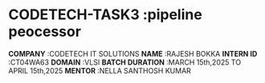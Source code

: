 # CODETECH-TASK3    :pipeline peocessor
**COMPANY**         :CODETECH IT SOLUTIONS
**NAME**            :RAJESH BOKKA
**INTERN ID**       :CT04WA63
**DOMAIN**          :VLSI
**BATCH DURATION**  :MARCH 15th,2025 TO APRIL 15th,2025
**MENTOR**          :NELLA SANTHOSH KUMAR

